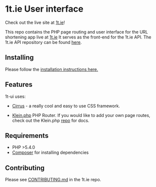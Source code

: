 # 1t.ie User interface

Check out the live site at [1t.ie](https://1t.ie)!

This repo contains the PHP page routing and user interface for the URL shortening
app live at [1t.ie](https://1t.ie)
It serves as the front-end for the 1t.ie API. The 1t.ie API repository can be found [here](https://github.com/xy3/1t.ie).

## Installing

Please follow the [installation instructions here.](https://github.com/xy3/1t.ie#installing-on-your-server)

## Features

1t-ui uses:
- [Cirrus](https://github.com/Spiderpig86/Cirrus) - a really cool and easy to use CSS framework.

- [Klein.php](https://github.com/klein/klein.php) PHP Router.
If you would like to add your own page routes, check out the Klein.php [repo](https://github.com/klein/klein.php)
for docs.

## Requirements

- PHP >5.4.0
- [Composer](https://getcomposer.org/) for installing dependencies

## Contributing

Please see [CONTRIBUTING.md](https://github.com/xy3/1t.ie/blob/master/CONTRIBUTING.md) in the 1t.ie repo.


